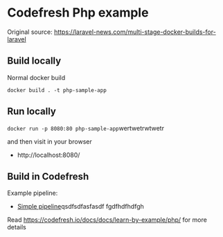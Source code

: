 # Codefresh Php example

Original source: https://laravel-news.com/multi-stage-docker-builds-for-laravel

## Build locally

Normal docker build 

`docker build . -t php-sample-app`


## Run locally

`docker run -p 8080:80 php-sample-app`wertwetrwtwetr

and then visit in your browser

* http://localhost:8080/

## Build in Codefresh

Example pipeline:

* [Simple pipeline](codefresh.yml)qsdfsdfasfasdf
fgdfhdfhdfgh

Read https://codefresh.io/docs/docs/learn-by-example/php/ for more details



